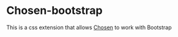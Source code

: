 Chosen-bootstrap
================

This is a css extension that allows [Chosen](https://github.com/harvesthq/chosen) to work with Bootstrap
